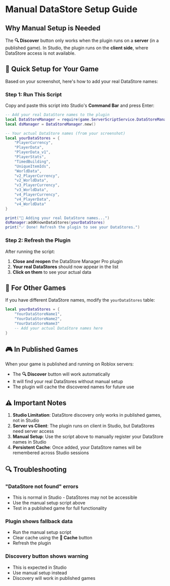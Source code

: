 # Manual DataStore Setup Guide

## Why Manual Setup is Needed

The **🔍 Discover** button only works when the plugin runs on a **server** (in a published game). In Studio, the plugin runs on the **client side**, where DataStore access is not available.

## 🎯 Quick Setup for Your Game

Based on your screenshot, here's how to add your real DataStore names:

### Step 1: Run This Script

Copy and paste this script into Studio's **Command Bar** and press Enter:

```lua
-- Add your real DataStore names to the plugin
local DataStoreManager = require(game.ServerScriptService.DataStoreManagerPro.core.data.DataStoreManager)
local dsManager = DataStoreManager.new()

-- Your actual DataStore names (from your screenshot)
local yourDataStores = {
    "PlayerCurrency",
    "PlayerData",
    "PlayerData_v1",
    "PlayerStats",
    "TimedBuilding",
    "UniqueItemIds",
    "WorldData",
    "v2_PlayerCurrency",
    "v2_WorldData",
    "v3_PlayerCurrency",
    "v3_WorldData",
    "v4_PlayerCurrency",
    "v4_PlayerData",
    "v4_WorldData"
}

print("🎯 Adding your real DataStore names...")
dsManager:addKnownDataStores(yourDataStores)
print("✅ Done! Refresh the plugin to see your DataStores.")
```

### Step 2: Refresh the Plugin

After running the script:

1. **Close and reopen** the DataStore Manager Pro plugin
2. **Your real DataStores** should now appear in the list
3. **Click on them** to see your actual data

## 🔧 For Other Games

If you have different DataStore names, modify the `yourDataStores` table:

```lua
local yourDataStores = {
    "YourDataStoreName1",
    "YourDataStoreName2",
    "YourDataStoreName3"
    -- Add your actual DataStore names here
}
```

## 🎮 In Published Games

When your game is published and running on Roblox servers:

- The **🔍 Discover** button will work automatically
- It will find your real DataStores without manual setup
- The plugin will cache the discovered names for future use

## ⚠️ Important Notes

1. **Studio Limitation**: DataStore discovery only works in published games, not in Studio
2. **Server vs Client**: The plugin runs on client in Studio, but DataStores need server access
3. **Manual Setup**: Use the script above to manually register your DataStore names in Studio
4. **Persistent Cache**: Once added, your DataStore names will be remembered across Studio sessions

## 🔍 Troubleshooting

### "DataStore not found" errors

- This is normal in Studio - DataStores may not be accessible
- Use the manual setup script above
- Test in a published game for full functionality

### Plugin shows fallback data

- Run the manual setup script
- Clear cache using the **🧹 Cache** button
- Refresh the plugin

### Discovery button shows warning

- This is expected in Studio
- Use manual setup instead
- Discovery will work in published games
